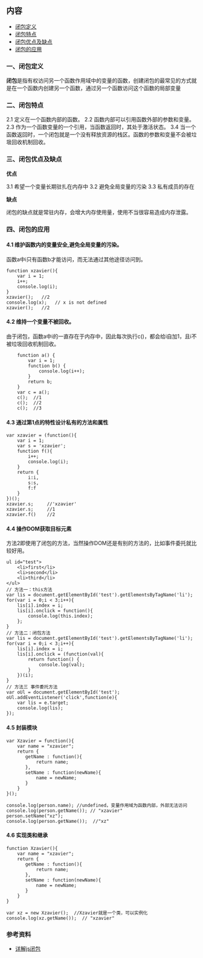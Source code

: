 ## 内容

- [闭包定义](#闭包定义)
- [闭包特点](#闭包特点)
- [闭包优点及缺点](#闭包优点及缺点)
- [闭包的应用](#闭包的应用)

### 一、闭包定义

**闭包**是指有权访问另一个函数作用域中的变量的函数，创建闭包的最常见的方式就是在一个函数内创建另一个函数，通过另一个函数访问这个函数的局部变量

### 二、闭包特点

2.1 定义在一个函数内部的函数。
2.2 函数内部可以引用函数外部的参数和变量。
2.3 作为一个函数变量的一个引用，当函数返回时，其处于激活状态。
3.4 当一个函数返回时，一个闭包就是一个没有释放资源的栈区。函数的参数和变量不会被垃圾回收机制回收。

### 三、闭包优点及缺点

**优点**

3.1 希望一个变量长期驻扎在内存中
3.2 避免全局变量的污染
3.3 私有成员的存在

**缺点**

闭包的缺点就是常驻内存，会增大内存使用量，使用不当很容易造成内存泄露。

### 四、闭包的应用

#### 4.1 维护函数内的变量安全,避免全局变量的污染。

函数a中i只有函数b才能访问，而无法通过其他途径访问到。

```
function xzavier(){
    var i = 1;
    i++;
    console.log(i);
}
xzavier();   //2 
console.log(x);   // x is not defined                 
xzavier();   //2
```

#### 4.2 维持一个变量不被回收。

由于闭包，函数a中i的一直存在于内存中，因此每次执行c()，都会给i自加1，且i不被垃圾回收机制回收。

```
    function a() {  
        var i = 1;  
        function b() { 
            console.log(i++); 
        }  
        return b; 
    }
    var c = a(); 
    c();  //1
    c();  //2
    c();  //3
```

#### 4.3 通过第1点的特性设计私有的方法和属性

```
var xzavier = (function(){
    var i = 1;
    var s = 'xzavier';
    function f(){
        i++;
        console.log(i);
    }
    return {
        i:i,
        s:s,             
        f:f
    }
})();
xzavier.s;     //'xzavier'
xzavier.s;     //1
xzavier.f()    //2
```

#### 4.4 操作DOM获取目标元素

方法2即使用了闭包的方法，当然操作DOM还是有别的方法的，比如事件委托就比较好用。

```
ul id="test">
    <li>first</li>
    <li>second</li>
    <li>third</li>
</ul>
// 方法一：this方法
var lis = document.getElementById('test').getElementsByTagName('li');
for(var i = 0;i < 3;i++){
    lis[i].index = i;
    lis[i].onclick = function(){
        console.log(this.index);
    };
} 
// 方法二：闭包方法
var lis = document.getElementById('test').getElementsByTagName('li');
for(var i = 0;i < 3;i++){
    lis[i].index = i;
    lis[i].onclick = (function(val){
        return function() {
            console.log(val);
        }
    })(i);
}
// 方法三 事件委托方法
var oUl = document.getElementById('test');
oUl.addEventListener('click',function(e){
    var lis = e.target;
    console.log(lis); 
});
```
#### 4.5 封装模块

```
var Xzavier = function(){       
    var name = "xzavier";       
    return {    
       getName : function(){    
           return name;    
       },    
       setName : function(newName){    
           name = newName;    
       }    
    }    
}();    

console.log(person.name); //undefined，变量作用域为函数内部，外部无法访问    
console.log(person.getName()); // "xzavier" 
person.setName("xz");    
console.log(person.getName());  //"xz"
```

#### 4.6 实现类和继承

```
function Xzavier(){       
    var name = "xzavier";       
    return {    
       getName : function(){    
           return name;    
       },    
       setName : function(newName){    
           name = newName;    
       }    
    }    
}

var xz = new Xzavier();  //Xzavier就是一个类，可以实例化
console.log(xz.getName());  // "xzavier"  

```

### 参考资料

- [详解js闭包](https://segmentfault.com/a/1190000006855822)
